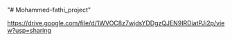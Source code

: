 "# Mohammed-fathi_project" 


https://drive.google.com/file/d/1WVOC8z7wjdsYDDgzQJEN9IRDiatPJi2p/view?usp=sharing
